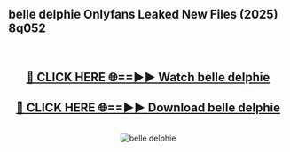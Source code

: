 <h2>belle delphie Onlyfans Leaked New Files (2025) 8q052</h2>
<br>
<div align="center">
<h2><a href="https://mediafiles.top/belle_delphie&ref=git" rel="nofollow">🔴 CLICK HERE 🌐==►► Watch belle delphie</a></h2>
<h2><a href="https://mediafiles.top/belle_delphie&ref=git" rel="nofollow">🔴 CLICK HERE 🌐==►► Download belle delphie</a></h2>
<br>
<a href="https://mediafiles.top/belle_delphie&ref=git" rel="nofollow" data-target="animated-image.originalLink"><img src="https://i.ibb.co.com/xMMVF88/686577567.gif" alt="belle delphie" style="max-width: 100%; display: inline-block;" data-target="animated-image.originalImage"></a>
</div>
<br>
<br>